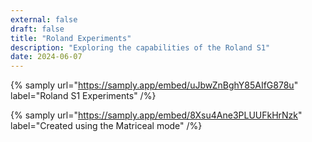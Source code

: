 ```yaml
---
external: false
draft: false
title: "Roland Experiments"
description: "Exploring the capabilities of the Roland S1"
date: 2024-06-07
---
```



{% samply url="https://samply.app/embed/uJbwZnBghY85AIfG878u" label="Roland S1 Experiments" /%}

{% samply url="https://samply.app/embed/8Xsu4Ane3PLUUFkHrNzk" label="Created using the Matriceal mode" /%}

